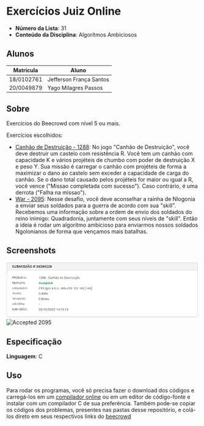 # Exercícios Juiz Online

- **Número da Lista**: 31
- **Conteúdo da Disciplina**: Algorítmos Ambiciosos

## Alunos
| Matrícula  | Aluno                   |
| ---------- | ----------------------- |
| 18/0102761 | Jefferson França Santos |
| 20/0049879 |  Yago Milagres Passos   |

## Sobre 
Exercícios do Beecrowd com nível 5 ou mais.
  
Exercícios escolhidos:

- [Canhão de Destruição - 1288](https://www.beecrowd.com.br/repository/UOJ_1288.html): No jogo "Canhão de Destruição", você deve destruir um castelo com resistência R. Você tem um canhão com capacidade K e vários projéteis de chumbo com poder de destruição X e peso Y. Sua missão é carregar o canhão com projéteis de forma a maximizar o dano ao castelo sem exceder a capacidade de carga do canhão. Se o dano total causado pelos projéteis for maior ou igual a R, você vence ("Missao completada com sucesso"). Caso contrário, é uma derrota ("Falha na missao").
- [War - 2095](https://www.beecrowd.com.br/judge/en/problems/view/2095): Nesse desafio, você deve aconselhar a rainha de Nlogonia a enviar seus soldados para a guerra de acordo com sua "skill". Recebemos uma informação sobre a ordem de envio dos soldados do reino inimigo: Quadradonia, juntamente com seus níveis de "skill". Então a ideia é rodar um algorítmo ambicioso para enviarmos nossos soldados Ngolonianos de forma que vençamos mais batalhas. 

## Screenshots

![Accepted 1288](Canhão_de_Destruição_1288/1288.png)
![Accepted 2095](CWar_2095/2095.png)

## Especificação
**Linguagem**: C<br>

## Uso 

Para rodar os programas, você só precisa fazer o download dos códigos e carregá-los em um [compilador online](https://www.onlinegdb.com/online_c_compiler) ou em um editor de código-fonte e instalar com um compilador C de sua preferëncia. Também pode-se copiar os códigos dos problemas, presentes nas pastas desse repositório, e colá-los direto em seus respectivos links do [beecrowd](https://www.beecrowd.com.br/)
